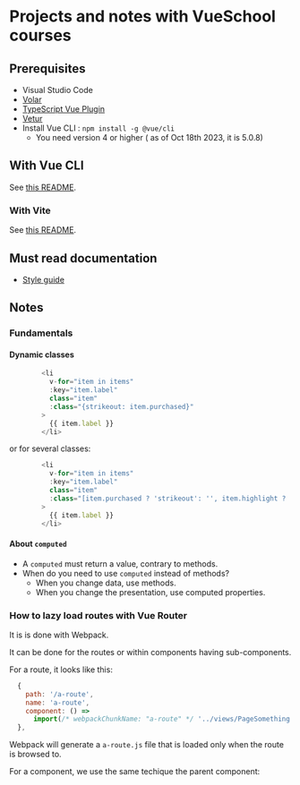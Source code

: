 # Projects and notes with VueSchool courses

## Prerequisites

- Visual Studio Code
- [Volar](https://marketplace.visualstudio.com/items?itemName=Vue.volar)
- [TypeScript Vue Plugin](https://marketplace.visualstudio.com/items?itemName=Vue.vscode-typescript-vue-plugin)
- [Vetur](https://marketplace.visualstudio.com/items?itemName=octref.vetur)
- Install Vue CLI : `npm install -g @vue/cli`
  - You need version 4 or higher ( as of Oct 18th 2023, it is 5.0.8)

## With Vue CLI

See [this README](README-Vuecli.md).

### With Vite

See [this README](README-Vite.md).

## Must read documentation

- [Style guide](https://vuejs.org/style-guide)

## Notes

### Fundamentals

#### Dynamic classes

```javascript
        <li
          v-for="item in items"
          :key="item.label"
          class="item"
          :class="{strikeout: item.purchased}"
        >
          {{ item.label }}
        </li>

```

or for several classes:

```javascript
        <li
          v-for="item in items"
          :key="item.label"
          class="item"
          :class="[item.purchased ? 'strikeout': '', item.highlight ? 'highlight': '']"
        >
          {{ item.label }}
        </li>

```

#### About `computed`

- A `computed` must return a value, contrary to methods.
- When do you need to use `computed` instead of methods?
  - When you change data, use methods.
  - When you change the presentation, use computed properties.

### How to lazy load routes with Vue Router

It is is done with Webpack.

It can be done for the routes or within components having sub-components.

For a route, it looks like this:

```javascript
  {
    path: '/a-route',
    name: 'a-route',
    component: () =>
      import(/* webpackChunkName: "a-route" */ '../views/PageSomething.vue'),
  },

```

Webpack will generate a `a-route.js` file that is loaded only when the route is browsed to.

For a component, we use the same techique the parent component:

```javascript

```
